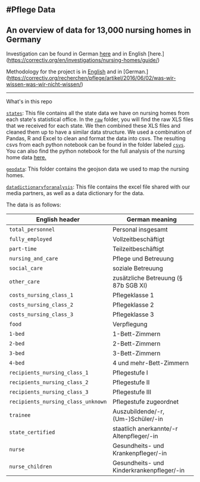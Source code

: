 #Pflege Data
----------
An overview of data for 13,000 nursing homes in Germany 
----------
Investigation can be found in German [here](https://correctiv.org/recherchen/pflege/wegweiser/) and in English [here.] (https://correctiv.org/en/investigations/nursing-homes/guide/) 

Methodology for the project is in [English](https://correctiv.org/en/investigations/nursing-homes/articles/2016/06/09/nursing-homes-what-we-know-what-we-do-not-know/) and in [German.] (https://correctiv.org/recherchen/pflege/artikel/2016/06/02/was-wir-wissen-was-wir-nicht-wissen/)

----------
What's in this repo

[`states`](https://github.com/correctiv/pflege-notebook/tree/master/states): This file contains all the state data we have on nursing homes from each state's statistical office. In the [`raw`](https://github.com/correctiv/pflege-notebook/tree/master/states/raw) folder, you will find the raw XLS files that we received for each state. We then combined these XLS files and cleaned them up to have a similar data structure. We used a combination of Pandas, R and Excel to clean and format the data into csvs. The resulting csvs from each python notebook can be found in the folder labeled [`csvs`](https://github.com/correctiv/pflege-notebook/tree/master/states/csvs).  You can also find the python notebook for the full analysis of the nursing home data [here.](https://github.com/correctiv/pflege-notebook/blob/master/nursinghomes.ipynb)

[`geodata`](https://github.com/correctiv/pflege-notebook/tree/master/geodata): This folder contains the geojson data we used to map the nursing homes. 

[`datadictionaryforanalysis`](https://github.com/correctiv/pflege-notebook/tree/master/datadictionaryforanalysis): This file contains the excel file shared with our media partners, as well as a data dictionary for the data. 

The data is as follows:

|English header | German meaning|
|---------------|---------------|
|`total_personnel`| Personal insgesamt|
|`fully_employed`| Vollzeitbeschäftigt|
|`part-time`| Teilzeitbeschäftigt|
|`nursing_and_care`| Pflege und Betreuung|
|`social_care`| soziale Betreuung|
|`other_care`| zusätzliche Betreuung (§ 87b SGB XI)|
|`costs_nursing_class_1`| Pflegeklasse 1|
|`costs_nursing_class_2`| Pflegeklasse 2|
|`costs_nursing_class_3`| Pflegeklasse 3|
|`food`|    Verpflegung|
|`1-bed` | 1-Bett-Zimmern|
|`2-bed`| 2-Bett-Zimmern|
|`3-bed`|  3-Bett-Zimmern|
|`4-bed`| 4 und mehr-Bett-Zimmern|
|`recipients_nursing_class_1`| Pflegestufe I|
|`recipients_nursing_class_2`| Pflegestufe II|
|`recipients_nursing_class_3`| Pflegestufe III|
|`recipients_nursing_class_unknown`| Pflegestufe zugeordnet|
|`trainee`| Auszubildende/-r, (Um-)Schüler/-in|
|`state_certified`| staatlich anerkannte/-r Altenpfleger/-in|
|`nurse`| Gesundheits- und Krankenpfleger/-in|
|`nurse_children`| Gesundheits- und Kinderkrankenpfleger/-in|


